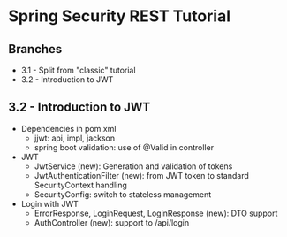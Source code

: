 # Spring Security REST Tutorial

## Branches

- 3.1 - Split from "classic" tutorial
- 3.2 - Introduction to JWT

## 3.2 - Introduction to JWT

- Dependencies in pom.xml
	- jjwt: api, impl, jackson
	- spring boot validation: use of @Valid in controller
- JWT
	- JwtService (new): Generation and validation of tokens
	- JwtAuthenticationFilter (new): from JWT token to standard SecurityContext handling
	- SecurityConfig: switch to stateless management
- Login with JWT
	- ErrorResponse, LoginRequest, LoginResponse (new): DTO support
	- AuthController (new): support to /api/login
